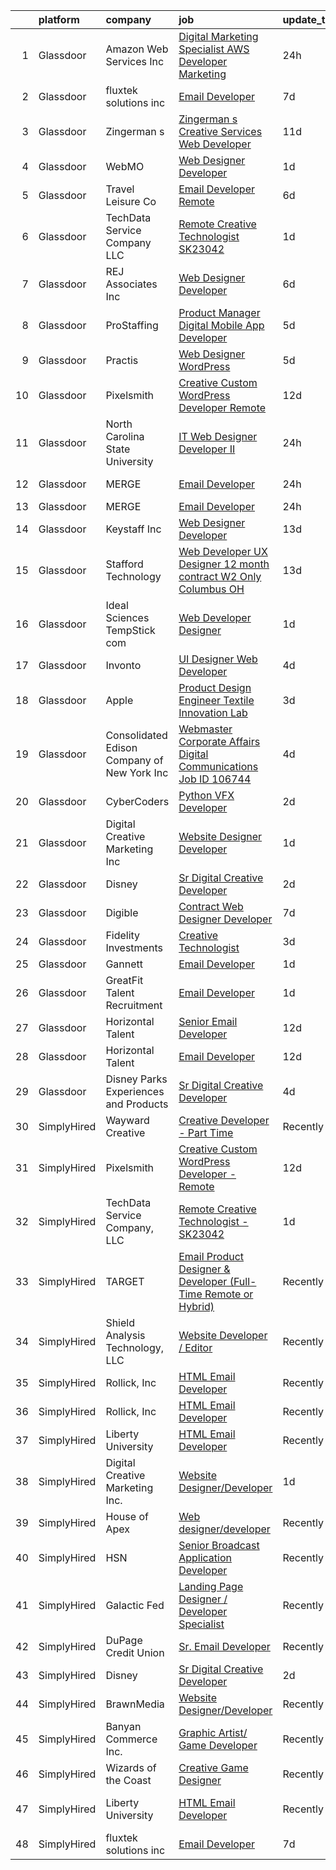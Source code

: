 

|    | platform    | company                                      | job                                                                                                                                                                                                                                                                                                                                                                                                                                                                                                                                                                                                                                                                                                                                                                                                                                                                                                                                                                                                                                                                                                                                                                                                                                                                                                                                                                                                | update_time   | location                  |
|---:|:------------|:---------------------------------------------|:---------------------------------------------------------------------------------------------------------------------------------------------------------------------------------------------------------------------------------------------------------------------------------------------------------------------------------------------------------------------------------------------------------------------------------------------------------------------------------------------------------------------------------------------------------------------------------------------------------------------------------------------------------------------------------------------------------------------------------------------------------------------------------------------------------------------------------------------------------------------------------------------------------------------------------------------------------------------------------------------------------------------------------------------------------------------------------------------------------------------------------------------------------------------------------------------------------------------------------------------------------------------------------------------------------------------------------------------------------------------------------------------------|:--------------|:--------------------------|
|  1 | Glassdoor   | Amazon Web Services  Inc                     | [Digital Marketing Specialist   AWS Developer Marketing](https://www.glassdoor.com/partner/jobListing.htm?pos=129&ao=1136043&s=58&guid=00000181f651191182eb6c80a6e2fd79&src=GD_JOB_AD&t=SR&vt=w&cs=1_15f364dc&cb=1657694919261&jobListingId=1008000813895&jrtk=3-0-1g7r5269lkcld801-1g7r526a1ghre800-e71c4bfc24893510-)                                                                                                                                                                                                                                                                                                                                                                                                                                                                                                                                                                                                                                                                                                                                                                                                                                                                                                                                                                                                                                                                            | 24h           | Washington, DC            |
|  2 | Glassdoor   | fluxtek solutions inc                        | [Email Developer](https://www.glassdoor.com/partner/jobListing.htm?pos=128&ao=1136043&s=58&guid=00000181f651191182eb6c80a6e2fd79&src=GD_JOB_AD&t=SR&vt=w&ea=1&cs=1_4d39af1b&cb=1657694919261&jobListingId=1007984862555&jrtk=3-0-1g7r5269lkcld801-1g7r526a1ghre800-1c6e3ef8f3a17f53-)                                                                                                                                                                                                                                                                                                                                                                                                                                                                                                                                                                                                                                                                                                                                                                                                                                                                                                                                                                                                                                                                                                              | 7d            | Remote                    |
|  3 | Glassdoor   | Zingerman s                                  | [Zingerman s Creative Services Web Developer](https://www.glassdoor.com/partner/jobListing.htm?pos=121&ao=1136043&s=58&guid=00000181f651191182eb6c80a6e2fd79&src=GD_JOB_AD&t=SR&vt=w&cs=1_b22b2398&cb=1657694919260&jobListingId=1007977772360&jrtk=3-0-1g7r5269lkcld801-1g7r526a1ghre800-e499b32af42d88a0-)                                                                                                                                                                                                                                                                                                                                                                                                                                                                                                                                                                                                                                                                                                                                                                                                                                                                                                                                                                                                                                                                                       | 11d           | Ann Arbor, MI             |
|  4 | Glassdoor   | WebMO                                        | [Web Designer Developer](https://www.glassdoor.com/partner/jobListing.htm?pos=110&ao=1110586&s=58&guid=00000181f651191182eb6c80a6e2fd79&src=GD_JOB_AD&t=SR&vt=w&ea=1&cs=1_2458edbc&cb=1657694919259&jobListingId=1007998160389&cpc=155EB9D5185558AF&jrtk=3-0-1g7r5269lkcld801-1g7r526a1ghre800-7e6c61ee1947fedb--6NYlbfkN0B4uASQmsWRbz2-2TmP4jZ5JVlHgF19F3OALNTVNiV9A1DUd-5MTnM4PFzbc27k-SaQGjSJB3RLiAJkUkUpfto7tmzlUOPvsnSDCe_fpw_zv0A-HAG1Qdhgz7JlK52tJC5VnAoJ5k6bWTfVL7QXEHD-1axrAc3Rw79t2mKYHoZ-ONrAZQ9yjM1_QWxuVdzIxDVnsoGEPlHvwlYojd8kCeY24vzi1XXoCsQmFCUOvyhfgge-CLQ0Ov2bdsN9UvQWa83hpg64clViWnfe3P4ey2_ZD-QJB3HwRDqGA5K7T3dxWQ-oslQISBDcnDcT_A_vzS9-Po9lJDNI_H_9lZcbQH7tZzFhN4hRH-Vy81zEixPjNeydUOXu88-34jAIIIbjZH2dLA_OTPhVkChsss50W5U9K2_gUbKaGk3qLEZbZJ4hduhjboLWlnfIAhJEI253hjz-ue42H2kE7rtZ-UOIi-wlkoEp0MjF3QvCo5z4j6cEKfZfCsnPvxoOE_YK40uvmbY%3D)                                                                                                                                                                                                                                                                                                                                                                                                                                                                                                                                    | 1d            | Tucson, AZ                |
|  5 | Glassdoor   | Travel   Leisure Co                          | [Email Developer   Remote  ](https://www.glassdoor.com/partner/jobListing.htm?pos=120&ao=1136043&s=58&guid=00000181f651191182eb6c80a6e2fd79&src=GD_JOB_AD&t=SR&vt=w&cs=1_81f02f5f&cb=1657694919260&jobListingId=1007987719084&jrtk=3-0-1g7r5269lkcld801-1g7r526a1ghre800-df45235fbaa2db25-)                                                                                                                                                                                                                                                                                                                                                                                                                                                                                                                                                                                                                                                                                                                                                                                                                                                                                                                                                                                                                                                                                                        | 6d            | Orlando, FL               |
|  6 | Glassdoor   | TechData Service Company  LLC                | [Remote Creative Technologist   SK23042](https://www.glassdoor.com/partner/jobListing.htm?pos=127&ao=1136043&s=58&guid=00000181f651191182eb6c80a6e2fd79&src=GD_JOB_AD&t=SR&vt=w&ea=1&cs=1_b19f1599&cb=1657694919261&jobListingId=1007998032596&jrtk=3-0-1g7r5269lkcld801-1g7r526a1ghre800-f9fd7f91f3b4481d-)                                                                                                                                                                                                                                                                                                                                                                                                                                                                                                                                                                                                                                                                                                                                                                                                                                                                                                                                                                                                                                                                                       | 1d            | Remote                    |
|  7 | Glassdoor   | REJ   Associates  Inc                        | [Web Designer Developer](https://www.glassdoor.com/partner/jobListing.htm?pos=101&ao=1110586&s=58&guid=00000181f651191182eb6c80a6e2fd79&src=GD_JOB_AD&t=SR&vt=w&ea=1&cs=1_993539cc&cb=1657694919258&jobListingId=1007988000128&cpc=39BF0EDDD7C951CC&jrtk=3-0-1g7r5269lkcld801-1g7r526a1ghre800-052e4508faa82851--6NYlbfkN0AF_bfm7gzr-f4HtFIOaurJ6VoJjpjfwwjpbPTStdJTja__rm5RFnvmIqP4IgP5Pe_UU-mMrW9psE_3WYuQ8Ej17TjZ_ZnA4Ef1kqQtaP5Yhw0aYQ7OXMBUsZ5R6ikwFO_ZxKqfT8jnjqHckvi7M8tWk6QVmuJpZbrDpHBnb4jmRTPIj_Jz4SB2KbS2xASwIWdNHZZpL5v5ZA2CRbsA9nOJP-YkmpNqYrJCzqmPJ1_hiO-MdKAawqbkL1qGqD-E3Mksq-GVpsFJTGyugKAU6biFdmWoH3pmWEV3f0NmU_e4pIPWrmYNW8y4o3BAWakCJZgvMvtKoEFPC2ZNH9n3BlPS4ZfD5pNDvO790pJE1zkRPvM7WRlqVckz4tQE-MW6GAkeYOy5nNpvxa18dqvsNs8EMmd0F_5nxfFYqfCAZqInCGfRb34uap_Fgjynd3UMi1kG1oS51XeoayLUFxDocJGR7a1n1soFcALSQ-SRz1lpRnG_JNZBqwaXvYUpG_NfpkM%3D)                                                                                                                                                                                                                                                                                                                                                                                                                                                                                                                                    | 6d            | Fort Meade, MD            |
|  8 | Glassdoor   | ProStaffing                                  | [Product Manager   Digital Mobile App Developer](https://www.glassdoor.com/partner/jobListing.htm?pos=108&ao=1110586&s=58&guid=00000181f651191182eb6c80a6e2fd79&src=GD_JOB_AD&t=SR&vt=w&ea=1&cs=1_3c1ca124&cb=1657694919259&jobListingId=1007990765446&cpc=C5F9C09AE97B3D2F&jrtk=3-0-1g7r5269lkcld801-1g7r526a1ghre800-ca10ed312e41fe5e--6NYlbfkN0AFarPR8D3duU7qpLcJ6p-31Huttu-Q-LVX-SyTHCDS0ubEdaOx2qEZT8RNXisE4W3rt1JqpsILf5IGCip5UzShqZXEZBvpK4iKZhdREXMHgHPJfIAXepYX6nOtfIF1JdWKqAASri_66GKu7Ji70P51kG9kXLr820bIhAtu4qwCVfTJ6MH7Wh6vx3tFGakrEhXbrs7kcnbaVSFK6Ce-AGNgIBdNIDhu3CymBAhvmou_59KUATlG58DCjOo903I_lg2ERYorQ9mz0MBZa1F-qpz7p6efaMqTBtowPsBUn8OsZbrTYo7wt-XHQRY5RwvK95MYYtSUVhL7fSp8rE8UiATfJYMrmdEZjgm-tV7Z8M5RnGlQNZGlcxySGOgn60qyn7QhVw7FFdyDIDKAv_fq4V0NMDU8vvWd3xDAjwM9wezSnh0lUomDN6x2K5IARziYuZ9gS0ShPWtNxhMNom0HjIJMlxXTazF2wVxPIz8gs3Gcg6SSIWTZW-o4pgNav7seONVSCqLeSsE8gw%3D%3D)                                                                                                                                                                                                                                                                                                                                                                                                                                                                                              | 5d            | Mooresville, NC           |
|  9 | Glassdoor   | Practis                                      | [Web Designer   WordPress](https://www.glassdoor.com/partner/jobListing.htm?pos=103&ao=1110586&s=58&guid=00000181f651191182eb6c80a6e2fd79&src=GD_JOB_AD&t=SR&vt=w&ea=1&cs=1_6a7d38c8&cb=1657694919258&jobListingId=1007989893537&cpc=74FD5BE86273CE52&jrtk=3-0-1g7r5269lkcld801-1g7r526a1ghre800-b83e3ad3f0244a34--6NYlbfkN0CPEiJEzZq4I_K6S6Q9VC1QMfIsI0INZ1UYi7vjgDL48do-bvsq3-GMN3KEosZIajNSI3JzVhNe65qgyXMt7z25L10GIP3zLiv2g09gd65qqfFZ_Py2byReBGzq0Rasw6PkH8gjqqIArsTaBnCQfIq9tYeDe5RkGKuQnPk_XU-t--RW9d9SmnVKmNuTlQyHDE5Yd-6yJD0BhADHI1XYVsHN-6BOdO7Bu4hnZoV-xYgi3f2rkN3IgIG9zJwpxBYLY5tUv1nNHHteAINMRrhddfbWcRacqDEsT-ZILieafrX9CX9TQvb4TmgA0_iLSSisSxrrEQ8vrXvlghZkM75pICJ03jM-arqNLrfXBzkP8GSJi0mePA6v7SGWT32N9pGAY12xMSClXMvRZR4JDga21npUNm_cUzrB2duH3Ock2E4qe3gPcVEatzLnZsqpx4l_zQCYCll-V9h3ptyfUbwLlMsT-xfkuDdf4J2gnDifc3V3jeNKw93htitYAEWDaq3U-FhhTaHX16u9sg%3D%3D)                                                                                                                                                                                                                                                                                                                                                                                                                                                                                                                    | 5d            | Charlotte, NC             |
| 10 | Glassdoor   | Pixelsmith                                   | [Creative Custom WordPress Developer   Remote](https://www.glassdoor.com/partner/jobListing.htm?pos=115&ao=1136043&s=58&guid=00000181f651191182eb6c80a6e2fd79&src=GD_JOB_AD&t=SR&vt=w&ea=1&cs=1_95c7ce0b&cb=1657694919260&jobListingId=1007973883449&jrtk=3-0-1g7r5269lkcld801-1g7r526a1ghre800-9ace6d2b283665ed-)                                                                                                                                                                                                                                                                                                                                                                                                                                                                                                                                                                                                                                                                                                                                                                                                                                                                                                                                                                                                                                                                                 | 12d           | Remote                    |
| 11 | Glassdoor   | North Carolina State University              | [IT Web Designer Developer II](https://www.glassdoor.com/partner/jobListing.htm?pos=122&ao=1136043&s=58&guid=00000181f651191182eb6c80a6e2fd79&src=GD_JOB_AD&t=SR&vt=w&cs=1_aa52b70c&cb=1657694919260&jobListingId=1007999267905&jrtk=3-0-1g7r5269lkcld801-1g7r526a1ghre800-921d169d41aee5af-)                                                                                                                                                                                                                                                                                                                                                                                                                                                                                                                                                                                                                                                                                                                                                                                                                                                                                                                                                                                                                                                                                                      | 24h           | Raleigh, NC               |
| 12 | Glassdoor   | MERGE                                        | [Email Developer](https://www.glassdoor.com/partner/jobListing.htm?pos=118&ao=1136043&s=58&guid=00000181f651191182eb6c80a6e2fd79&src=GD_JOB_AD&t=SR&vt=w&cs=1_1dc2e878&cb=1657694919260&jobListingId=1008000055626&jrtk=3-0-1g7r5269lkcld801-1g7r526a1ghre800-ab82edbd68842002-)                                                                                                                                                                                                                                                                                                                                                                                                                                                                                                                                                                                                                                                                                                                                                                                                                                                                                                                                                                                                                                                                                                                   | 24h           | Little Rock, AR           |
| 13 | Glassdoor   | MERGE                                        | [Email Developer](https://www.glassdoor.com/partner/jobListing.htm?pos=116&ao=1136043&s=58&guid=00000181f651191182eb6c80a6e2fd79&src=GD_JOB_AD&t=SR&vt=w&cs=1_af65fabe&cb=1657694919260&jobListingId=1008000055625&jrtk=3-0-1g7r5269lkcld801-1g7r526a1ghre800-08f78359d1fa5818-)                                                                                                                                                                                                                                                                                                                                                                                                                                                                                                                                                                                                                                                                                                                                                                                                                                                                                                                                                                                                                                                                                                                   | 24h           | Denver, CO                |
| 14 | Glassdoor   | Keystaff  Inc                                | [Web Designer Developer](https://www.glassdoor.com/partner/jobListing.htm?pos=111&ao=1110586&s=58&guid=00000181f651191182eb6c80a6e2fd79&src=GD_JOB_AD&t=SR&vt=w&ea=1&cs=1_f433c8e3&cb=1657694919260&jobListingId=1007970550150&cpc=4F748F1840550ABC&jrtk=3-0-1g7r5269lkcld801-1g7r526a1ghre800-6ea883df56a60318--6NYlbfkN0CHgS_wzlMcrvkFSTxOeOhCaeJoE1AOAz6J2tb2UKLBi5qrou3ur_Aur7w2iabos9Zw4ksro9B77gkeFFfNLaGcrMam0SLA7d-J0bQCr2Bh1vTgcjT9DoLMwD6cIQ7F59aCovPcs-BGxGMtJUlgR9kBwTYSgt1_UzXYOJkzocPpI_5WIb05ZvbaKV83zPoSgPtGV7C4MdPL-wg3533rVyi3qkmtirqp1665wODjb7SW0w0tsc-Xf44E8cYi5hf8rDtUQuLsiC3jE1Sk8NhpD6I72ozl3OaPfvP5RJ-TGDEoTbjZOuYIE3DZi0g2eV1LlRWorEUgz65gJAxyccPQGyUEvOH6PTpKXsE0TWJdJvpfBPXCddystqvCoSAmoif0Zldy4u_ZM7ZVD4eiNmvYPnOtMt5bYVKN_ZjBrkLVfDVc9jU9xelmmnTXnNZNLB00v9Cb5Y1xr-gNqPgjGCisGd4Sz8X2KYLj1w3DM_D7bw1oWbl8z9hk9PN5JnmEy6TOqgv455_c6in8Ig%3D%3D)                                                                                                                                                                                                                                                                                                                                                                                                                                                                                                                      | 13d           | Jupiter, FL               |
| 15 | Glassdoor   | Stafford Technology                          | [Web Developer UX Designer   12 month contract   W2 Only   Columbus  OH](https://www.glassdoor.com/partner/jobListing.htm?pos=113&ao=1110586&s=58&guid=00000181f651191182eb6c80a6e2fd79&src=GD_JOB_AD&t=SR&vt=w&ea=1&cs=1_3020f392&cb=1657694919260&jobListingId=1007971130812&cpc=FB7E4A1762AE5BEC&jrtk=3-0-1g7r5269lkcld801-1g7r526a1ghre800-e39db80a9aa7d04f--6NYlbfkN0Dh8yKYC7BtZqCs9O06EjIceWgqnuO8KhgnlZL1JbrNEHyUzea-VWsO4AwzTdDq9oex065CnBuZNi2Njet5iSmUKf_4dXYsBQuXAST_qHsjnIiLdW8H6Zri6wTXtMqX7wZhvVxEvwAmrGQs9gsj-p9DAyrmFS6ZB_LWZ8XsPhSs8hx2umGi0Wp7uLPmKScGxkuatlj6OLo-x9Db5iPjQ001zlA1PfBINO7OO-VG7iKLDE0gNHB3ozE8a9IhYxGJF0d48bteMVTt7mZlpOdQy9wsRoUc1AKeKA6Z7-H_3pHF9geVCFn27kV-Z2lxP2FUL2e0lkmMJRCI7P9hv503H3cJABukmN4wMtkUkeqvj8VyIePKuP5h4RKs1D19SgrbE_UeKyD05u3EEUd4QEhLIUXo_kqf31gSEXEO9Qt3GTC0uv4jzhmi_q1S0pNzuNlBZGpC37UD1ZcrGYOv-PQVaAfRvEN0aJ1f4QglxyjqG7X_6eGt0G1KOeglZgEM6KCOmqy4tohn35Dr1rdPmrtZ52m4aU1BlVctLISqKsf3G5BI9ezZZr7CPweDqHVvYyxlGaQ%3D)                                                                                                                                                                                                                                                                                                                                                                                                                    | 13d           | Columbus, OH              |
| 16 | Glassdoor   | Ideal Sciences  TempStick com                | [Web Developer Designer](https://www.glassdoor.com/partner/jobListing.htm?pos=106&ao=1110586&s=58&guid=00000181f651191182eb6c80a6e2fd79&src=GD_JOB_AD&t=SR&vt=w&ea=1&cs=1_408b599d&cb=1657694919259&jobListingId=1007998462749&cpc=BAEB662971763A76&jrtk=3-0-1g7r5269lkcld801-1g7r526a1ghre800-0992c1ed5cbee973--6NYlbfkN0AuAjYKnBHsdkcMxrD7ZJITXxV72vImVt5xOyKRJQecNHkeJhImC_lTcqBpEQXS79OHG8Ta7aoaGb12piLdB1tQ6L9zMuY3X08iry-xT2tBiZQ3EqFm2HsXXN97-048AHCRi_SPgKJH3KgoNRNbE8AdhHZCI9o3OvRP8rAF4KuQzGDCNJ8JAqDMIIkYKT5v90fXAwtMR2yW6ZrSOHunvDyVBIMBgPqrtyoGJLZkfqenKzJtiNBppEtkBnd0co81wLK2dJ42oqS1NDkUoLRfCtCTzp_s0leN-EJT0iW6v6QIl6MsCbmv7U5UeARF-erb8vWnYxmsYpDL_LNnbI1nDYBV8-xydpk9ro7rQRUX0pqURS6W7iGn0J58LaEwpL30P3kv3FhaapzVz_wPEXMOvtDDciSXp3WxITg9w5FEDQGaUmi1XiJokwUvac1fK4ktAxQccoS5reO8Dh5eyRnNfr6qcpkQAXk32zuJDKBSxEAGxT0HO5meNT_GxmRb0EtyIH4%3D)                                                                                                                                                                                                                                                                                                                                                                                                                                                                                                                                    | 1d            | Bountiful, UT             |
| 17 | Glassdoor   | Invonto                                      | [UI Designer   Web Developer](https://www.glassdoor.com/partner/jobListing.htm?pos=123&ao=1136043&s=58&guid=00000181f651191182eb6c80a6e2fd79&src=GD_JOB_AD&t=SR&vt=w&cs=1_2bfb99c8&cb=1657694919260&jobListingId=1007993949903&jrtk=3-0-1g7r5269lkcld801-1g7r526a1ghre800-8a37152aaeb92afd-)                                                                                                                                                                                                                                                                                                                                                                                                                                                                                                                                                                                                                                                                                                                                                                                                                                                                                                                                                                                                                                                                                                       | 4d            | Bridgewater, NJ           |
| 18 | Glassdoor   | Apple                                        | [Product Design Engineer   Textile Innovation Lab](https://www.glassdoor.com/partner/jobListing.htm?pos=112&ao=1110586&s=58&guid=00000181f651191182eb6c80a6e2fd79&src=GD_JOB_AD&t=SR&vt=w&cs=1_b923fe65&cb=1657694919259&jobListingId=1007994891359&cpc=F41FEAB56D215062&jrtk=3-0-1g7r5269lkcld801-1g7r526a1ghre800-655906c84dbd23c0--6NYlbfkN0BvKrLyj5gPmtZO9T8euul8TCxuuKNOtzRJOomxnwSEodTz2Bc-sPZlO_uSwsktAejN199eymxu_tQXOQtV7X1dSm_hFoQKsuUpPNW9BPyObVLVdKySlQ33RGzxwlCknth30Ft3J5YLSFiJqFGMI_k4PBZh2wVZwkPN1jszvuG7XjTxkO_k60e-EWuyPlowHUm6Tpm2QSP6_bz-bPKgsFuObdqdTEz0ag-cKqJJU0Fo_TNKCVKHMOSP3sGtWtK1RO6rfMedlQv7-cVwOX86Tk5ZdfYWzTU552iSa4xzWjW9dPXgt3kSWq6GHwg53i-Q7i0H61Khj6i6WfZwHVWDIaiuHdCpbKRe7rYCbpor6pfSK5MeEfQRNQptsgIi8aitaY8T-VKdHKv8xe8DxBR0QJr6LmgqZuGJOoLIt3cEdQY9AkG5ZbHlEJFwkh5G3xe_8EBLcc_nghOFCF5nENRvZS6Kwi_xlyPF1dXCRv65xTB5Nok4cF2mOfK47JOvZ-RPDaR22_M6WxfW77KXMJ7sn9Dwux0keF2lfAjMo6RcF_c8UdwWOBmkoDRiZOuPbPoufvuiqD3-eejAxTQoXwi172dD-yd_9lrviJlel1a1VWxIedvSQBjWqY-nzsUsolxgrr0AgG5ynu5LBwWz3JkTc-7bzOUPZqe-98hW9CsHtPg-PHQYuKXR96-SrYsrWakf1pA9G1_uDikhAoeRrAwz01JjwBMQ5zayM64oLEi9cTUFmGCnxY8Gljip_rkaYRBqFjKprQIFKbeTzyYQ61Ea6P9PFa3_stq1-yE_iHqQ5gY_LEQTTez2Cvjg8XxJD-xpxrs8IPMYcuQvly-G3umdo_sw8iSOLfuF1HAAq7A-0yzZM3_dbKdBgv50QkibTEV7BN8SHRguLL5DK6AJ12x4ieTGeaezaYZkrT04e6BCH3lZxqb-1Ltj8-y2PIfVFezpKMjb8gXSsEXDfep8EWl6rCOOIocZubTYWJSeMX1cgBkuGQ%3D%3D) | 3d            | Cupertino, CA             |
| 19 | Glassdoor   | Consolidated Edison Company of New York  Inc | [Webmaster  Corporate Affairs Digital Communications Job ID  106744](https://www.glassdoor.com/partner/jobListing.htm?pos=102&ao=1110586&s=58&guid=00000181f651191182eb6c80a6e2fd79&src=GD_JOB_AD&t=SR&vt=w&ea=1&cs=1_5513c61d&cb=1657694919258&jobListingId=1007992531178&cpc=ABD31432EBADCA3A&jrtk=3-0-1g7r5269lkcld801-1g7r526a1ghre800-61243dc3bc80d09d--6NYlbfkN0DAGtXxJq4ifnMqGPxfLFKEBklv6ysVHPdhOHnfUGcu7gb8r8ggcmCZ-8VvbWisCXkLo4fnVpxvfu5FtQcBf4_1svyjZdgVDZ916k1WmTtLUmG-83BphqwOFbkQWJiV7I_qTbFKK3eYw_13JhTVD_GTHgXBYKC6WrpW8MusSrpFCroyeQW1SDWc8zjDQhtxZn7n4aNgvNfB81rijTF_JR5Ryco2iF3_6TTySGRcVccJBPtaYYNq83FfsWIjjBa-lDJhZQnk4sR2u64T5-EPCVBT7Hno2CDOzF085zsz3D42cebINqsozzhNlYv3zX06LfKFv88biwj9HZ9faFgZzmCnclZZZ31SIp0SBpgyY1LVJOmhk_mrLFsor-j7y4HSs3AjDslddtX_et-0RYdIZDvmEXy5NvPThtKZtRy_WyhphQVRyAkamwFC1PhburE37VJROnE6AI75vVDLR_atJPFB2RoTXHU5WvReBbrUUQnYWlaIDROhESoarPCJcWrF2wg%3D)                                                                                                                                                                                                                                                                                                                                                                                                                                                                                        | 4d            | New York, NY              |
| 20 | Glassdoor   | CyberCoders                                  | [Python VFX Developer](https://www.glassdoor.com/partner/jobListing.htm?pos=114&ao=1110586&s=58&guid=00000181f651191182eb6c80a6e2fd79&src=GD_JOB_AD&t=SR&vt=w&ea=1&cs=1_c440a1cc&cb=1657694919260&jobListingId=1007995314665&cpc=654405A9B1E0A9F5&jrtk=3-0-1g7r5269lkcld801-1g7r526a1ghre800-74ec4de82af3ac9f--6NYlbfkN0CpFJQzrgRR8WqXWK1qKKEqALWJw739KlKqr2H-MSI4eoBlI4EFrmor2FYZMP3muM3BIApJ1Z86uBlyCvVELcqV80wnyZ18qjudG7sYNHE3nlF8w_lzoyJAXO6pYnMWCRBuqwzl20Bc80xWTTKAokKJozcJz9BZzNDFaDacsQNYfbZxWc_QjetlktGgpfLzSt85kofhciX22FqxnoWN9TD-TzE4um4eS0qJH6IEW8rG9tD-WgaSMMgDng1no5J4w-DGn_y3avKjDJ2hqXAdJDAX4FPi707jrMsGwqvTVoz49QDg0P5Psj3i7aKjm97jAQ7oaB27iRdzOCdT343OpPR40V4_LK1JtVAt7aLX-5UbBh26ellx20ERBI4mLWxZHBoVWd9kYoI_xxZ3EC2O-5FOkyL3UefdVI_ldpIUguRm6SOyuaI9DlaQwEiU_quqWwi1CkHMrmx_skm9t8qe1wRLJyjMzXWQdKyM3haqoVZx92wTSMNx4T4w3Tn-kvNTKOMuWKTYDeYX20hiNjn4V_cR3jjYONYEtEDGOGvH3eb29pYMg3KHeh1ksEaGY4R6IZw7wZsHZAK2E2W14IJ4QyziJKqvXB_9yYV_rFURutLBLhU_xdMoat4b0qUlxarBMC_kTmLtOCnbvk_6_zmsaBceuQynFSUB55Z6DaCUdpNM1j4EujNNKf5T8movVcEwWhHXS5HNIBeXxDG2htH9aAdcxXwgjv4QnIo_dSdzQHjn-fYnHYxBa2-N2sZeHztbF1L1nLFBmxP8T8WBevFhTbZ3EeooiI8icl2VUFsE9X9U3hHGY6D-DI6JBiGQUiwDcybSxfQoQoTkaPLXuAhU04BtW-IdKw3bZmGPMbsxjMErYohlWwyyHh3MUT8HWWkpfWh_rH-4GEgt1dQdsZiSVkcG6e2JQurqTggzyt-tQt99nobmkFv_jWhLFJmfUiUVxkMtx-DlS3ey5L9vaIK5AGBJkP9MYBnPwOE%3D)                                      | 2d            | Burbank, CA               |
| 21 | Glassdoor   | Digital Creative Marketing Inc               | [Website Designer Developer](https://www.glassdoor.com/partner/jobListing.htm?pos=119&ao=1136043&s=58&guid=00000181f651191182eb6c80a6e2fd79&src=GD_JOB_AD&t=SR&vt=w&ea=1&cs=1_2fc48349&cb=1657694919260&jobListingId=1007998811577&jrtk=3-0-1g7r5269lkcld801-1g7r526a1ghre800-0b70659d2191e1a0-)                                                                                                                                                                                                                                                                                                                                                                                                                                                                                                                                                                                                                                                                                                                                                                                                                                                                                                                                                                                                                                                                                                   | 1d            | Remote                    |
| 22 | Glassdoor   | Disney                                       | [Sr Digital Creative Developer](https://www.glassdoor.com/partner/jobListing.htm?pos=104&ao=1110586&s=58&guid=00000181f651191182eb6c80a6e2fd79&src=GD_JOB_AD&t=SR&vt=w&cs=1_38023c13&cb=1657694919258&jobListingId=1007995810686&cpc=C4A69CCDBB3B9599&jrtk=3-0-1g7r5269lkcld801-1g7r526a1ghre800-83ddbb9cd2b5b422--6NYlbfkN0DAFTyt7pbDCC2JPO79CSdi1dIb81yjczP5qsKcZIxgiRd1qisRd4re16D_VG3-wzUWs9OwoP3tNN4oYApUHG7NENYlulAqpdJJkGwsxaLf20ho3sGcSmqxFo1FT9Wa9vguKC9EgKgIkz_K6L0hQ9rxgDRJRrF7ST3V_uKg1A094Urz-KeTx_F8REGm9hrCX2QeoupGZ6RPYwOZfYXuYyB9KFH0CIo7e-JmaDpGkBM0gProxmGZhEQSfGpggK_9zLcTbCWSwFiSqrVBlwStJ0O-aA2q0xpQCQM6TqW982HeX5NrbTqiZDd9its0Vkz3gmNGVQkL-vNvYjiLf3vZUEiVdhK-5qt6copZzG1g3-LRdi0CHMczWzGFmlRY9Ac9GeO870xLOMHKbaJdqK_t-KJzt4eXrt9fHhHErWjxYKNylUNluD1ynCUjmiTAKwvKkxE1XNnc0HPjvw%3D%3D)                                                                                                                                                                                                                                                                                                                                                                                                                                                                                                                                                                                    | 2d            | Atlanta, GA               |
| 23 | Glassdoor   | Digible                                      | [Contract Web Designer Developer](https://www.glassdoor.com/partner/jobListing.htm?pos=124&ao=1136043&s=58&guid=00000181f651191182eb6c80a6e2fd79&src=GD_JOB_AD&t=SR&vt=w&ea=1&cs=1_38fbc202&cb=1657694919260&jobListingId=1007986118313&jrtk=3-0-1g7r5269lkcld801-1g7r526a1ghre800-e318e2dbc3f9b5b6-)                                                                                                                                                                                                                                                                                                                                                                                                                                                                                                                                                                                                                                                                                                                                                                                                                                                                                                                                                                                                                                                                                              | 7d            | Denver, CO                |
| 24 | Glassdoor   | Fidelity Investments                         | [Creative Technologist](https://www.glassdoor.com/partner/jobListing.htm?pos=125&ao=1136043&s=58&guid=00000181f651191182eb6c80a6e2fd79&src=GD_JOB_AD&t=SR&vt=w&cs=1_45534423&cb=1657694919260&jobListingId=1007994185960&jrtk=3-0-1g7r5269lkcld801-1g7r526a1ghre800-6fb7f121fb734c78-)                                                                                                                                                                                                                                                                                                                                                                                                                                                                                                                                                                                                                                                                                                                                                                                                                                                                                                                                                                                                                                                                                                             | 3d            | Boston, MA                |
| 25 | Glassdoor   | Gannett                                      | [Email Developer](https://www.glassdoor.com/partner/jobListing.htm?pos=130&ao=1136043&s=58&guid=00000181f651191182eb6c80a6e2fd79&src=GD_JOB_AD&t=SR&vt=w&cs=1_068d8e78&cb=1657694919261&jobListingId=1007997773544&jrtk=3-0-1g7r5269lkcld801-1g7r526a1ghre800-36b6ad4d7b9d2215-)                                                                                                                                                                                                                                                                                                                                                                                                                                                                                                                                                                                                                                                                                                                                                                                                                                                                                                                                                                                                                                                                                                                   | 1d            | Remote                    |
| 26 | Glassdoor   | GreatFit Talent Recruitment                  | [Email Developer](https://www.glassdoor.com/partner/jobListing.htm?pos=107&ao=1110586&s=58&guid=00000181f651191182eb6c80a6e2fd79&src=GD_JOB_AD&t=SR&vt=w&ea=1&cs=1_1438839a&cb=1657694919259&jobListingId=1007997872812&cpc=036CEF58F9688075&jrtk=3-0-1g7r5269lkcld801-1g7r526a1ghre800-845575c1b3c29525--6NYlbfkN0DJWqqm2hrBU3XjDdG3C1Q8in-D3XVnB4gjQejlnViqOmUV0DO1tLRB3B6hdJVZ27eWEfG8LFhj8nkg1FHLOCM3mRsxnm8duvBl3g6F-f8JNnmVAbA4xxQsrYyFbSSbMXLSJEdtDZ1AFx4YAeVyg_-6sz1B-PrUEsLxbnIjkQABJVUZFxv_Buv_J4abNizFvrpOvdh-3YKU3LrwsYKGiM0Sr3E7STdJTBIN2f9jKfOc4CEUlvFVEB-_sBHdqcJ4RsHlqP-0fSNpCgXTw5sEMhoLDsQFSaiK6Ssh9AUlcHN_vfdKSHqkv5Fceo8_7JXKbvreGDlFsqX99yvyuKeBEKAGAPqSvXX7-x07v4YkHO0VzP1lNp2K2_VnVaqJHOgmO_adm1zxRy953g31IwBBQK1snqn-ONuFI7QmnM79tXMqmyDFzsInOPRX4sPhPF4e9wEpSf8zlpgIzuJxsP9EqTryqKShVk1gltK_-ejPSJ3aKXGdS3Kht-m1h_VkiVV5xeKB1kT55J34Rw%3D%3D)                                                                                                                                                                                                                                                                                                                                                                                                                                                                                                                             | 1d            | San Diego, CA             |
| 27 | Glassdoor   | Horizontal Talent                            | [Senior Email Developer](https://www.glassdoor.com/partner/jobListing.htm?pos=109&ao=1110586&s=58&guid=00000181f651191182eb6c80a6e2fd79&src=GD_JOB_AD&t=SR&vt=w&cs=1_de97047f&cb=1657694919259&jobListingId=1007972439444&cpc=BA15C3E50D27FFE8&jrtk=3-0-1g7r5269lkcld801-1g7r526a1ghre800-ad973cc9f110c622--6NYlbfkN0DVLD0NwOQENOe9ZSCJLsOt28qZmO4545ePKxrhyheH8quYXvZ38a0yFLKpQDQrT0zXuiJzZndoXWaC9_lRGix6oVlJ-C5BL_LXio43skp-L5p0C-oKBSPuP__SVs98OcHzQ4CoVZnBiiSyjxBcpBp2yeFJmwEjS4dA6rxyyl_t-qD0qu-DVFlXRSpzTxeWeG9kjwQwrs1woQbUAiCXZ-EzQibvemZB97oEb8Pcu7A7-WiG-YBDB7jTHgFQeu3-nAfybvrrTVPiodztP1KyaeZH0fRqNkUAIOvWXzbSHor4Af3RhQBzVJamTFHgWZn2V14CkEqMvOGi5jCqmVF0dDDuHcmLTKyQQY_igOltu5H4V0usrM4zjUrlElUCVYw6UR8kpd9mBS1j0fpZKsh63_8gmRogrsp9cIRfGhflWLY-N3xpzhqhRao0SzHz4n_uWwNHJYUHSav_7CMTB54qK60zErASwTto6lFwwg-jekWrKhyWQeBvTwM6UqhfE30Fm-Yn944atFEJAacf4At6bdAcKf6HJueGsCN3pBv3GFv9-MGD4BoHA_QOtQt4Y8PtSKiqST7_Ocg8JGfLlJYBVaFksRj8FpQ_Q7Ha9i3sUurBZIcNxHnkFQZjOgdNun-HqYZiuQfhGcTZ6lXMVGvQ14C8Ygbn4m6RLORlgZ7-MmS6tVjbKv0_LJd9BZvv5QlxyGu-7HECJKFe8Q47K7hZrEkBrcRiD3wlvF23Kf93fcuqmo0_153WeEssFm73YKJYqYe50_yH2KGBWvys6aCMu-7CXWvKsMNnHfX3ihbU6Cun7ulgYX2oPa-sV5LrkQv27Na2Xq6mG7c7UnI9Ksd2h7xb-TLXDT7fZ00rbvCSVwHjkTmysmcSJR72RpDgQrr9mPj2fKFUb92WSOZ_WtzmSGo4VK-X9l1vE8vtruUhnrLtbhua8DrrK50nBwO5SfFUolIZM4FE1ru2Xg%3D%3D)                                                           | 12d           | Medina, MN                |
| 28 | Glassdoor   | Horizontal Talent                            | [Email Developer](https://www.glassdoor.com/partner/jobListing.htm?pos=105&ao=1110586&s=58&guid=00000181f651191182eb6c80a6e2fd79&src=GD_JOB_AD&t=SR&vt=w&cs=1_a09f6a46&cb=1657694919258&jobListingId=1007972439446&cpc=6A22310A23505C64&jrtk=3-0-1g7r5269lkcld801-1g7r526a1ghre800-8bcd3a433f5275e3--6NYlbfkN0DVLD0NwOQENOe9ZSCJLsOt28qZmO4545ePKxrhyheH8quYXvZ38a0yFLKpQDQrT0zXuiJzZndoXX2II2_og38Lk_OGggvSO9R5cDa1XuaYS8ly2njUPG9dFgDQJr5HUj8vCQSGUF5a6AaxPQDYwFjR-qZvbW5-LdVq1YJdEij0zD5sbOC6saOduKzVqdbups3UwWhofPMiyV5sSY7MfgoaZ411Nbw1BDA22NshQ52kYgQBnJS8GpLwj-3XKudW94y-SmOXFranpV7uatifSGUc9lmuKn4ShnVmJ3LhxhRVFFrTSR_TpCUAs_U7pmhRkXXcwqUA-zNOOGit8h-TWnVhnE2ZFl02YxdVvzCGmRUeL4LvOVHhDplmnoHFJj2NgDvVthkjJ7YEo2ORwLITtRnTBTQug9Ka0zbyHhGnzidg22R-37Wp635fat9ux5kb8VJm0cmKacGfiaxt2zoAWW-a0V39UOZ1QJn7gQm6krxhEJeoBOcGvaxprgTEMHjfJhTMrj7w5mxl6BR7pgx1-7qmF1VLVgRu9G1HHj3RGRwpQ1A___3SCSaEmyNNRg4N8AdXbDU11HNgStzUEd4YysLpboVd9NLJi2QOlOODx-cPs7zre_PjyCGOdz-s-Z1ItnlCFRDQkDEcgS8hHKio7amIAZjmWZ90VLwd8r9g_-_ZmGBojHeJQkud_r8JZquyGG4JOm7ubsKIYS5zw48r8uI-47mbtt0Y-KSAilPzgN3QylZ6jYDR5-tnsQAPzZ1szLaqpbLA_a2jDj9mo2cWMU1fHsL9IpSXtNEheQWgqrdAeUIqBJlH0YToJRLX9EMLZrAkzAsHaj2iww86MKcMbkQh7Ax4kJYRDwrD3NMEe0tRfc0wYW2z424FgrG94SYOt8VpBDlKtJug-nrOQaZYOL-MZEoO0ySEL6s61iQ5D9fThvGUzXRzBsUOtcFQMIYWXLFEUoaIawLdTA%3D%3D)                                                                  | 12d           | Medina, MN                |
| 29 | Glassdoor   | Disney Parks  Experiences and Products       | [Sr Digital Creative Developer](https://www.glassdoor.com/partner/jobListing.htm?pos=117&ao=1136043&s=58&guid=00000181f651191182eb6c80a6e2fd79&src=GD_JOB_AD&t=SR&vt=w&cs=1_7b643430&cb=1657694919260&jobListingId=1007992753408&jrtk=3-0-1g7r5269lkcld801-1g7r526a1ghre800-f33f72b6fa5925bd-)                                                                                                                                                                                                                                                                                                                                                                                                                                                                                                                                                                                                                                                                                                                                                                                                                                                                                                                                                                                                                                                                                                     | 4d            | Celebration, FL           |
| 30 | SimplyHired | Wayward Creative                             | [Creative Developer - Part Time](https://www.simplyhired.com/job/q3vrO9Z4pUIh14VjHVVllHF_ysh9GzkcpvNoMHlALIW8clhPPytz-Q?q=creative+developer)                                                                                                                                                                                                                                                                                                                                                                                                                                                                                                                                                                                                                                                                                                                                                                                                                                                                                                                                                                                                                                                                                                                                                                                                                                                      | Recently      | Remote                    |
| 31 | SimplyHired | Pixelsmith                                   | [Creative Custom WordPress Developer - Remote](https://www.simplyhired.com/job/CSMe5ZOiD_hcyiyf1R0d0crfmboeiyB266PClwOQXhmqnPgx6T0RvA?q=creative+developer)                                                                                                                                                                                                                                                                                                                                                                                                                                                                                                                                                                                                                                                                                                                                                                                                                                                                                                                                                                                                                                                                                                                                                                                                                                        | 12d           | Remote                    |
| 32 | SimplyHired | TechData Service Company, LLC                | [Remote Creative Technologist - SK23042](https://www.simplyhired.com/job/9YmR5JAmd48BxsuPTT2aZ92o0yZbndERxSO6avmn78ZGhew5qSbKAg?q=creative+developer)                                                                                                                                                                                                                                                                                                                                                                                                                                                                                                                                                                                                                                                                                                                                                                                                                                                                                                                                                                                                                                                                                                                                                                                                                                              | 1d            | Remote                    |
| 33 | SimplyHired | TARGET                                       | [Email Product Designer & Developer (Full-Time Remote or Hybrid)](https://www.simplyhired.com/job/ck66o6XmBNf0qi6-sQ2PAFWx8AHpTrpIaRilIQJFRdEMo_NF_6Gw-w?q=creative+developer)                                                                                                                                                                                                                                                                                                                                                                                                                                                                                                                                                                                                                                                                                                                                                                                                                                                                                                                                                                                                                                                                                                                                                                                                                     | Recently      | Minneapolis, MN           |
| 34 | SimplyHired | Shield Analysis Technology, LLC              | [Website Developer / Editor](https://www.simplyhired.com/job/aB_9o3xir3qpJy5syTIy2N694yL97Zoc3Ew6O-NDkbfiG9ogOTDF1A?q=creative+developer)                                                                                                                                                                                                                                                                                                                                                                                                                                                                                                                                                                                                                                                                                                                                                                                                                                                                                                                                                                                                                                                                                                                                                                                                                                                          | Recently      | Fort Belvoir, VA          |
| 35 | SimplyHired | Rollick, Inc                                 | [HTML Email Developer](https://www.simplyhired.com/job/XOBvr-FPlcbrKDU6fwn7cySQFiXUBT59WK26gB6UhBDl1ROl_YjQ4g?q=creative+developer)                                                                                                                                                                                                                                                                                                                                                                                                                                                                                                                                                                                                                                                                                                                                                                                                                                                                                                                                                                                                                                                                                                                                                                                                                                                                | Recently      | Remote                    |
| 36 | SimplyHired | Rollick, Inc                                 | [HTML Email Developer](https://www.simplyhired.com/job/XOBvr-FPlcbrKDU6fwn7cySQFiXUBT59WK26gB6UhBDl1ROl_YjQ4g?q=creative+developer)                                                                                                                                                                                                                                                                                                                                                                                                                                                                                                                                                                                                                                                                                                                                                                                                                                                                                                                                                                                                                                                                                                                                                                                                                                                                | Recently      | Remote                    |
| 37 | SimplyHired | Liberty University                           | [HTML Email Developer](https://www.simplyhired.com/job/eiuqa-nYZj4HuvTLRRJ7baHagOVr6te1yaP0tpWemQUOxM68dGFAMQ?q=creative+developer)                                                                                                                                                                                                                                                                                                                                                                                                                                                                                                                                                                                                                                                                                                                                                                                                                                                                                                                                                                                                                                                                                                                                                                                                                                                                | Recently      | Remote                    |
| 38 | SimplyHired | Digital Creative Marketing Inc.              | [Website Designer/Developer](https://www.simplyhired.com/job/mwzCQiafs14m6cQbDwZzfwF-FTXvluq1WFCikNRmcLcFPDrRpgHdCA?q=creative+developer)                                                                                                                                                                                                                                                                                                                                                                                                                                                                                                                                                                                                                                                                                                                                                                                                                                                                                                                                                                                                                                                                                                                                                                                                                                                          | 1d            | Remote                    |
| 39 | SimplyHired | House of Apex                                | [Web designer/developer](https://www.simplyhired.com/job/YJueoD5bSXOr60QHhlpMxkxCVIr8bGAKaywTp0qLcD4mgYU0ZELf7Q?q=creative+developer)                                                                                                                                                                                                                                                                                                                                                                                                                                                                                                                                                                                                                                                                                                                                                                                                                                                                                                                                                                                                                                                                                                                                                                                                                                                              | Recently      | Remote                    |
| 40 | SimplyHired | HSN                                          | [Senior Broadcast Application Developer](https://www.simplyhired.com/job/l5Iont4S6BsiyCZ7wcL0mjV7SCryH52Fi524bwGJ3Wwd1j8D_8Om8Q?q=creative+developer)                                                                                                                                                                                                                                                                                                                                                                                                                                                                                                                                                                                                                                                                                                                                                                                                                                                                                                                                                                                                                                                                                                                                                                                                                                              | Recently      | Saint Petersburg, FL      |
| 41 | SimplyHired | Galactic Fed                                 | [Landing Page Designer / Developer Specialist](https://www.simplyhired.com/job/SxpXe-KvDk7LkuSiRKUivpfS4inI_OeLZUC3pFqxq5cB6C9YqgXU6w?q=creative+developer)                                                                                                                                                                                                                                                                                                                                                                                                                                                                                                                                                                                                                                                                                                                                                                                                                                                                                                                                                                                                                                                                                                                                                                                                                                        | Recently      | Remote                    |
| 42 | SimplyHired | DuPage Credit Union                          | [Sr. Email Developer](https://www.simplyhired.com/job/VQB_-j2IM7V485_z4QnCFliDc7WIOXbSXNgq6VgDcobV_bst2WQT5g?q=creative+developer)                                                                                                                                                                                                                                                                                                                                                                                                                                                                                                                                                                                                                                                                                                                                                                                                                                                                                                                                                                                                                                                                                                                                                                                                                                                                 | Recently      | Naperville, IL            |
| 43 | SimplyHired | Disney                                       | [Sr Digital Creative Developer](https://www.simplyhired.com/job/bI-JLBtvT19CPXiiElv8K0RIRVIdo5e-NWtObUIOjh6Sv6rL2KChoQ?q=creative+developer)                                                                                                                                                                                                                                                                                                                                                                                                                                                                                                                                                                                                                                                                                                                                                                                                                                                                                                                                                                                                                                                                                                                                                                                                                                                       | 2d            | Dallas, TX                |
| 44 | SimplyHired | BrawnMedia                                   | [Website Designer/Developer](https://www.simplyhired.com/job/78BxKl1R6BpfuVu8Kpk-1cxMOjiHDgxQMPxrbQ5J7eWU9PbYxXCHNA?q=creative+developer)                                                                                                                                                                                                                                                                                                                                                                                                                                                                                                                                                                                                                                                                                                                                                                                                                                                                                                                                                                                                                                                                                                                                                                                                                                                          | Recently      | Albany, NY                |
| 45 | SimplyHired | Banyan Commerce Inc.                         | [Graphic Artist/ Game Developer](https://www.simplyhired.com/job/VwjyPnwKl6eTP3NKXkqNf1K3VwLfAnQn-BHuTEdmR_MxUbpQm1wp4A?q=creative+developer)                                                                                                                                                                                                                                                                                                                                                                                                                                                                                                                                                                                                                                                                                                                                                                                                                                                                                                                                                                                                                                                                                                                                                                                                                                                      | Recently      | Pompano Beach, FL         |
| 46 | SimplyHired | Wizards of the Coast                         | [Creative Game Designer](https://www.simplyhired.com/job/3U5NPAcld9zZ3VOc-NItCD-NzNvgqaZqPjmcmGZRZsaeN5WygOP2eA?q=creative+developer)                                                                                                                                                                                                                                                                                                                                                                                                                                                                                                                                                                                                                                                                                                                                                                                                                                                                                                                                                                                                                                                                                                                                                                                                                                                              | Recently      | Renton, WA                |
| 47 | SimplyHired | Liberty University                           | [HTML Email Developer](https://www.simplyhired.com/job/R6gH1EVOx4wfbx43QNwgJgGuvrI1X_On-441185M5T73ZhY4Xa9KYQ?q=creative+developer)                                                                                                                                                                                                                                                                                                                                                                                                                                                                                                                                                                                                                                                                                                                                                                                                                                                                                                                                                                                                                                                                                                                                                                                                                                                                | Recently      | Lynchburg, VA +1 location |
| 48 | SimplyHired | fluxtek solutions inc                        | [Email Developer](https://www.simplyhired.com/job/pkfcnbb5TqVGu5LukxKdYgvCDq7FFHHjwMQ_T1ZF3z6z2Fa53GQhZw?q=creative+developer)                                                                                                                                                                                                                                                                                                                                                                                                                                                                                                                                                                                                                                                                                                                                                                                                                                                                                                                                                                                                                                                                                                                                                                                                                                                                     | 7d            | Remote                    |